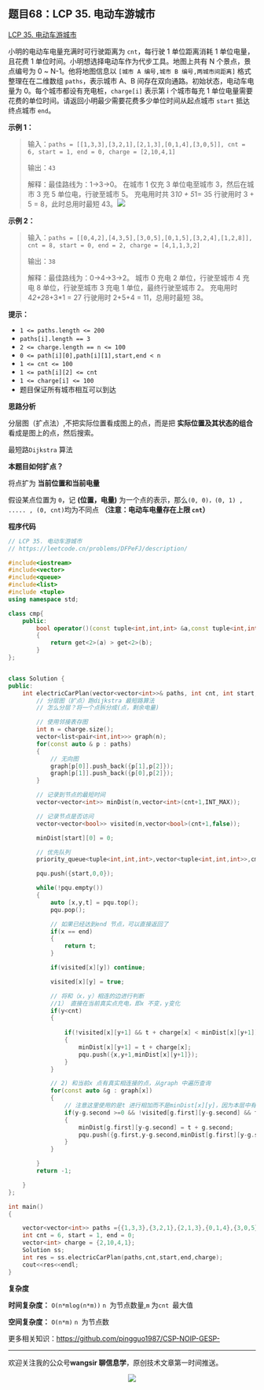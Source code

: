 ﻿## 题目68：LCP 35. 电动车游城市

[LCP 35. 电动车游城市](https://leetcode.cn/problems/DFPeFJ/)

小明的电动车电量充满时可行驶距离为 `cnt`，每行驶 1 单位距离消耗 1 单位电量，且花费 1 单位时间。小明想选择电动车作为代步工具。地图上共有 N 个景点，景点编号为 0 ~ N-1。他将地图信息以 `[城市 A 编号,城市 B 编号,两城市间距离]` 格式整理在在二维数组 `paths`，表示城市 A、B 间存在双向通路。初始状态，电动车电量为 0。每个城市都设有充电桩，`charge[i]` 表示第 i 个城市每充 1 单位电量需要花费的单位时间。请返回小明最少需要花费多少单位时间从起点城市 `start` 抵达终点城市 `end`。

**示例 1：**

> 输入：`paths = [[1,3,3],[3,2,1],[2,1,3],[0,1,4],[3,0,5]], cnt = 6, start = 1, end = 0, charge = [2,10,4,1]`
>
> 输出：`43`
>
> 解释：最佳路线为：1->3->0。 在城市 1 仅充 3 单位电至城市 3，然后在城市 3 充 5 单位电，行驶至城市 5。 充电用时共 3*10 + 5*1= 35 行驶用时 3 + 5 = 8，此时总用时最短 43。<img src ="https://cdn.jsdelivr.net/gh/pingguo1987/CSP-NOIP-GESP-/image/pic/图论/图论_题目68：LCP 35. 电动车游城市/1616125304-mzVxIV-image.png" />

**示例 2：**

> 输入：`paths = [[0,4,2],[4,3,5],[3,0,5],[0,1,5],[3,2,4],[1,2,8]], cnt = 8, start = 0, end = 2, charge = [4,1,1,3,2]`
>
> 输出：`38`
>
> 解释：最佳路线为：0->4->3->2。 城市 0 充电 2 单位，行驶至城市 4 充电 8 单位，行驶至城市 3 充电 1 单位，最终行驶至城市 2。 充电用时 4*2+2*8+3*1 = 27 行驶用时 2+5+4 = 11，总用时最短 38。

**提示：**

- `1 <= paths.length <= 200`
- `paths[i].length == 3`
- `2 <= charge.length == n <= 100`
- `0 <= path[i][0],path[i][1],start,end < n`
- `1 <= cnt <= 100`
- `1 <= path[i][2] <= cnt`
- `1 <= charge[i] <= 100`
- 题目保证所有城市相互可以到达



**思路分析**

分层图（扩点法）,不把实际位置看成图上的点，而是把 **实际位置及其状态的组合** 看成是图上的点，然后搜索。

最短路`Dijkstra` 算法

**本题目如何扩点？**

将点扩为 **当前位置和当前电量**

假设某点位置为 `0`，记 **(位置，电量)** 为一个点的表示，那么` (0, 0)，(0, 1) , ..... , (0, cnt) `均为不同点 **（注意：电动车电量存在上限 `cnt`）**



**程序代码**

```c++
// LCP 35. 电动车游城市
// https://leetcode.cn/problems/DFPeFJ/description/

#include<iostream>
#include<vector>
#include<queue>
#include<list>
#include <tuple>
using namespace std;

class cmp{
    public:
        bool operator()(const tuple<int,int,int> &a,const tuple<int,int,int> &b)
        {
            return get<2>(a) > get<2>(b);
        }   
};


class Solution {
public:
    int electricCarPlan(vector<vector<int>>& paths, int cnt, int start, int end, vector<int>& charge) {
        // 分层图（扩点）跑dijkstra 最短路算法
        // 怎么分层？将一个点拆分成(点，剩余电量)

        // 使用邻接表存图
        int n = charge.size();
        vector<list<pair<int,int>>> graph(n);
        for(const auto & p : paths)
        {
            // 无向图
            graph[p[0]].push_back({p[1],p[2]});
            graph[p[1]].push_back({p[0],p[2]});
        }

        // 记录到节点的最短时间
        vector<vector<int>> minDist(n,vector<int>(cnt+1,INT_MAX));

        // 记录节点是否访问
        vector<vector<bool>> visited(n,vector<bool>(cnt+1,false));

        minDist[start][0] = 0;

        // 优先队列
        priority_queue<tuple<int,int,int>,vector<tuple<int,int,int>>,cmp> pqu; 

        pqu.push({start,0,0});

        while(!pqu.empty())
        {
            auto [x,y,t] = pqu.top();
            pqu.pop();

            // 如果已经达到end 节点，可以直接返回了
            if(x == end)
            {
                return t;
            }

            if(visited[x][y]) continue;

            visited[x][y] = true;

            // 将和（x，y）相连的边进行判断
            //1） 直接在当前真实点充电，即x 不变，y变化
            if(y<cnt)
            {
                
                if(!visited[x][y+1] && t + charge[x] < minDist[x][y+1])
                {
                    minDist[x][y+1] = t + charge[x];
                    pqu.push({x,y+1,minDist[x][y+1]});
                }   
            }

            // 2) 和当前x 点有真实相连接的点，从graph 中遍历查询
            for(const auto &g : graph[x])
            {
                // 注意这里使用的是t 进行相加而不是minDist[x][y]，因为本层中有1）这种情况，可能对mindDist[x][y]进行修改
                if(y-g.second >=0 && !visited[g.first][y-g.second] && t + g.second < minDist[g.first][y-g.second])
                {
                    minDist[g.first][y-g.second] = t + g.second;
                    pqu.push({g.first,y-g.second,minDist[g.first][y-g.second]});
                }
            }

        }
        return -1;

    }
};

int main()
{

    vector<vector<int>> paths ={{1,3,3},{3,2,1},{2,1,3},{0,1,4},{3,0,5}};
    int cnt = 6, start = 1, end = 0;
    vector<int> charge = {2,10,4,1};
    Solution ss;
    int res = ss.electricCarPlan(paths,cnt,start,end,charge);
    cout<<res<<endl;
}
```

**复杂度**

**时间复杂度：** `O(n*mlog(n*m))`  `n `为节点数量,`m` 为`cnt `最大值

**空间复杂度：** `O(n*m)` `n `为节点数

更多相关知识：https://github.com/pingguo1987/CSP-NOIP-GESP-

---

欢迎关注我的公众号**wangsir 聊信息学**，原创技术文章第一时间推送。

<center>
    <img src="https://cdn.jsdelivr.net/gh/pingguo1987/CSP-NOIP-GESP-/image/pic/公众号-扫码版.png">
</center>

